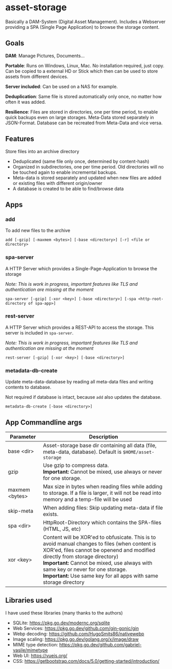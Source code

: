 # asset-storage

Basically a DAM-System (Digital Asset Management). Includes a Webserver providing a SPA (Single Page Application) 
to browse the storage content.

## Goals

**DAM**: Manage Pictures, Documents...

**Portable**: Runs on Windows, Linux, Mac. No installation required, just copy. Can be copied to a external HD or Stick
which then can be used to store assets from different devices.

**Server included**: Can be used on a NAS for example.

**Deduplication**: Same file is stored automatically only once, no matter how often it was added.

**Resilience**: Files are stored in directories, one per time period, to enable quick backups even on large storages. Meta-Data stored separately in JSON-Format. Database can be recreated from Meta-Data and vice versa.

## Features

Store files into an archive directory

- Deduplicated (same file only once, determined by content-hash)
- Organized in subdirectories, one per time period. Old directories will no be touched again to enable incremental backups.
- Meta-data is stored separately and updated when new files are added or existing files with different origin/owner
- A database is created to be able to find/browse data

## Apps

### add

To add new files to the archive

    add [-gzip] [-maxmem <bytes>] [-base <directory>] [-r] <file or directory>

### spa-server

A HTTP Server which provides a Single-Page-Application to browse the storage

*Note: This is work in progress, important features like TLS and authentication are missing at the moment*

    spa-server [-gzip] [-xor <key>] [-base <directory>] [-spa <http-root-directory of spa-app>]

### rest-server

A HTTP Server which provides a REST-API to access the storage. This server is included in `spa-server`.

*Note: This is work in progress, important features like TLS and authentication are missing at the moment*

    rest-server [-gzip] [-xor <key>] [-base <directory>]

### metadata-db-create

Update meta-data-database by reading all meta-data files and writing contents to database.

Not required if database is intact, because `add` also updates the database.

    metadata-db-create [-base <directory>]

## App Commandline args


| Parameter         | Description                                                                                                                                                                                                                                                                                                                                     |
|-------------------|-------------------------------------------------------------------------------------------------------------------------------------------------------------------------------------------------------------------------------------------------------------------------------------------------------------------------------------------------|
| base <dir&gt;     | Asset-storage base dir containing all data (file, meta-data, database). Default is `$HOME/asset-storage`                                                                                                                                                                                                                                        |
| gzip              | Use gzip to compress data.<br/> **Important:** Cannot be mixed, use always or never for one storage.                                                                                                                                                                                                                                            |
| maxmem <bytes&gt; | Max size in bytes when reading files while adding to storage. If a file is larger, it will not be read into memory and a temp-file will be used                                                                                                                                                                                                 |
| skip-meta         | When adding files: Skip updating meta-data if file exists.
| spa <dir&gt;      | HttpRoot-Directory which contains the SPA-files (HTML, JS, etc)                                                                                                                                                                                                                                                                                 |
| xor <key&gt;      | Content will be XOR'ed to obfusicate. This is to avoid manual changes to files (when content is XOR'ed, files cannot be openend and modified directly from storage directory) <br/>**Important:** Cannot be mixed, use always with same key or never for one storage. <br/>**Important:** Use same key for all apps with same storage directory |

## Libraries used

I have used these libraries (many thanks to the authors)

- SQLite: https://pkg.go.dev/modernc.org/sqlite
- Web Services: https://pkg.go.dev/github.com/gin-gonic/gin
- Webp decoding: https://github.com/HugoSmits86/nativewebp
- Image scaling: https://pkg.go.dev/golang.org/x/image/draw
- MIME type detection: https://pkg.go.dev/github.com/gabriel-vasile/mimetype
- Web UI: https://vuejs.org/
- CSS: https://getbootstrap.com/docs/5.0/getting-started/introduction/
